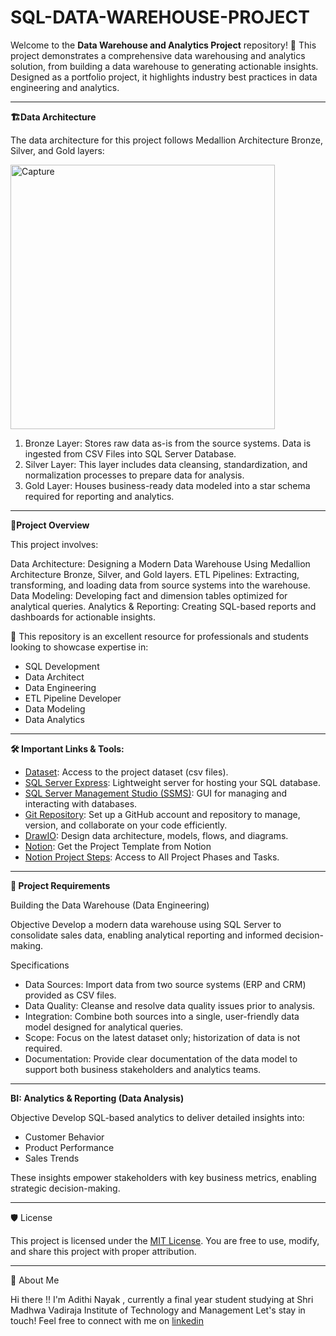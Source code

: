 # SQL-DATA-WAREHOUSE-PROJECT

Welcome to the **Data Warehouse and Analytics Project** repository! 🚀
This project demonstrates a comprehensive data warehousing and analytics solution, from building a data warehouse to generating actionable insights. Designed as a portfolio project, it highlights industry best practices in data engineering and analytics.

---
**🏗️Data Architecture**

The data architecture for this project follows Medallion Architecture Bronze, Silver, and Gold layers:

<img width="423" alt="Capture" src="https://github.com/user-attachments/assets/1968f076-f90b-44ff-bca1-d3e48ba4b573" />

1. Bronze Layer: Stores raw data as-is from the source systems. Data is ingested from CSV Files into SQL Server Database.
2. Silver Layer: This layer includes data cleansing, standardization, and normalization processes to prepare data for analysis.
3. Gold Layer: Houses business-ready data modeled into a star schema required for reporting and analytics.

---

**📖Project Overview**

This project involves:

Data Architecture: Designing a Modern Data Warehouse Using Medallion Architecture Bronze, Silver, and Gold layers.
ETL Pipelines: Extracting, transforming, and loading data from source systems into the warehouse.
Data Modeling: Developing fact and dimension tables optimized for analytical queries.
Analytics & Reporting: Creating SQL-based reports and dashboards for actionable insights.

🎯 This repository is an excellent resource for professionals and students looking to showcase expertise in:

- SQL Development
- Data Architect
- Data Engineering
- ETL Pipeline Developer
- Data Modeling
- Data Analytics

---
**🛠️ Important Links & Tools:**

- [Dataset](https://github.com/Adithinayak07/SQL-DATA-WAREHOUSE-PROJECT/tree/main/datasets): Access to the project dataset (csv files).
- [SQL Server Express](https://www.microsoft.com/en-us/sql-server/sql-server-downloads): Lightweight server for hosting your SQL database.
- [SQL Server Management Studio (SSMS)](https://learn.microsoft.com/en-us/ssms/download-sql-server-management-studio-ssms?view=sql-server-ver16): GUI for managing and interacting with databases.
- [Git Repository](https://github.com/): Set up a GitHub account and repository to manage, version, and collaborate on your code efficiently.
- [DrawIO](https://www.drawio.com/): Design data architecture, models, flows, and diagrams.
- [Notion](https://www.notion.com/templates/sql-data-warehouse-project): Get the Project Template from Notion
- [Notion Project Steps](https://thankful-pangolin-2ca.notion.site/SQL-Data-Warehouse-Project-16ed041640ef80489667cfe2f380b269): Access to All Project Phases and Tasks.

---
**🚀 Project Requirements**

Building the Data Warehouse (Data Engineering)

Objective
Develop a modern data warehouse using SQL Server to consolidate sales data, enabling analytical reporting and informed decision-making.

Specifications
- Data Sources: Import data from two source systems (ERP and CRM) provided as CSV files.
- Data Quality: Cleanse and resolve data quality issues prior to analysis.
- Integration: Combine both sources into a single, user-friendly data model designed for analytical queries.
- Scope: Focus on the latest dataset only; historization of data is not required.
- Documentation: Provide clear documentation of the data model to support both business stakeholders and analytics teams.

---
**BI: Analytics & Reporting (Data Analysis)**

Objective
Develop SQL-based analytics to deliver detailed insights into:
- Customer Behavior
- Product Performance
- Sales Trends

These insights empower stakeholders with key business metrics, enabling strategic decision-making.

---


🛡️ License

This project is licensed under the [MIT License](https://github.com/Adithinayak07/SQL-DATA-WAREHOUSE-PROJECT/blob/main/LICENSE). You are free to use, modify, and share this project with proper attribution.

---

🌟 About Me


Hi there !!
I'm Adithi Nayak , currently a final year student studying at Shri Madhwa Vadiraja Institute of Technology and Management
Let's stay in touch! Feel free to connect with me on [linkedin](https://www.linkedin.com/in/adithi-nayak-05b1a3277/)
